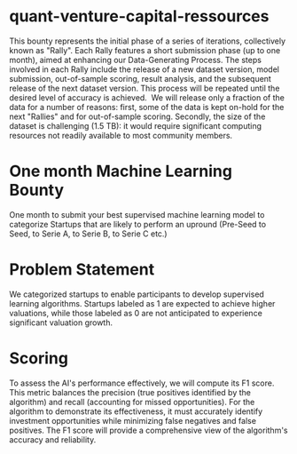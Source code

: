 # quant-venture-capital-ressources
This bounty represents the initial phase of a series of iterations, collectively known as "Rally". Each Rally features a short submission phase (up to one month), aimed at enhancing our Data-Generating Process. The steps involved in each Rally include the release of a new dataset version, model submission, out-of-sample scoring, result analysis, and the subsequent release of the next dataset version. This process will be repeated until the desired level of accuracy is achieved.
‍
We will release only a fraction of the data for a number of reasons: first, some of the data is kept on-hold for the next "Rallies" and for out-of-sample scoring. Secondly, the size of the dataset is challenging (1.5 TB): it would require significant computing resources not readily available to most community members.


# One month Machine Learning Bounty
One month to submit your best supervised machine learning model to categorize Startups that are likely to perform an upround (Pre-Seed to Seed, to Serie A, to Serie B, to Serie C etc.)

# Problem Statement
We categorized startups to enable participants to develop supervised learning algorithms. Startups labeled as 1 are expected to achieve higher valuations, while those labeled as 0 are not anticipated to experience significant valuation growth.

# Scoring
To assess the AI's performance effectively, we will compute its F1 score. This metric balances the precision (true positives identified by the algorithm) and recall (accounting for missed opportunities). For the algorithm to demonstrate its effectiveness, it must accurately identify investment opportunities while minimizing false negatives and false positives. The F1 score will provide a comprehensive view of the algorithm's accuracy and reliability.
